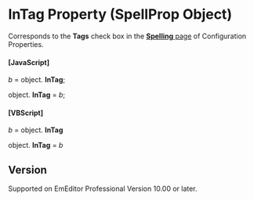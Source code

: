 # InTag Property (SpellProp Object)

Corresponds to the **Tags** check box in the
[**Spelling** page](../../dlg/properties/spell/index) of Configuration Properties.

#### \[JavaScript\]

_b_ =
object. **InTag**;

object. **InTag** = _b_;

#### \[VBScript\]

_b_ =
object. **InTag**

object. **InTag** = _b_

## Version

Supported on EmEditor Professional Version 10.00 or later.
